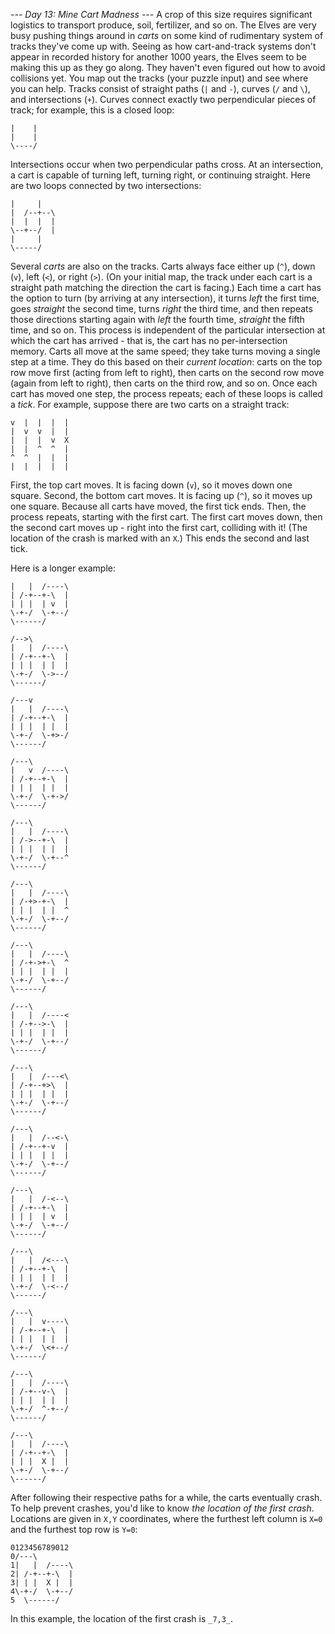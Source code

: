 *--- Day 13: Mine Cart Madness ---*
A crop of this size requires significant logistics to transport produce, soil, fertilizer, and so on. The Elves are very busy pushing things around in _carts_ on some kind of rudimentary system of tracks they've come up with.
Seeing as how cart-and-track systems don't appear in recorded history for another 1000 years, the Elves seem to be making this up as they go along. They haven't even figured out how to avoid collisions yet.
You map out the tracks (your puzzle input) and see where you can help.
Tracks consist of straight paths (`|` and `-`), curves (`/` and `\`), and intersections (`+`). Curves connect exactly two perpendicular pieces of track; for example, this is a closed loop:
```/----\
|    |
|    |
\----/
```
Intersections occur when two perpendicular paths cross. At an intersection, a cart is capable of turning left, turning right, or continuing straight.  Here are two loops connected by two intersections:
```/-----\
|     |
|  /--+--\
|  |  |  |
\--+--/  |
|     |
\-----/
```
Several _carts_ are also on the tracks. Carts always face either up (`^`), down (`v`), left (`<`), or right (`>`). (On your initial map, the track under each cart is a straight path matching the direction the cart is facing.)
Each time a cart has the option to turn (by arriving at any intersection), it turns _left_ the first time, goes _straight_ the second time, turns _right_ the third time, and then repeats those directions starting again with _left_ the fourth time, _straight_ the fifth time, and so on. This process is independent of the particular intersection at which the cart has arrived - that is, the cart has no per-intersection memory.
Carts all move at the same speed; they take turns moving a single step at a time. They do this based on their _current location_: carts on the top row move first (acting from left to right), then carts on the second row move (again from left to right), then carts on the third row, and so on.  Once each cart has moved one step, the process repeats; each of these loops is called a _tick_.
For example, suppose there are two carts on a straight track:
```|  |  |  |  |
v  |  |  |  |
|  v  v  |  |
|  |  |  v  X
|  |  ^  ^  |
^  ^  |  |  |
|  |  |  |  |
```
First, the top cart moves. It is facing down (`v`), so it moves down one square.  Second, the bottom cart moves.  It is facing up (`^`), so it moves up one square. Because all carts have moved, the first tick ends.  Then, the process repeats, starting with the first cart.  The first cart moves down, then the second cart moves up - right into the first cart, colliding with it! (The location of the crash is marked with an `X`.) This ends the second and last tick.</p><p> </p><p>Here is a longer example:
```/->-\
|   |  /----\
| /-+--+-\  |
| | |  | v  |
\-+-/  \-+--/
\------/

/-->\
|   |  /----\
| /-+--+-\  |
| | |  | |  |
\-+-/  \->--/
\------/

/---v
|   |  /----\
| /-+--+-\  |
| | |  | |  |
\-+-/  \-+>-/
\------/

/---\
|   v  /----\
| /-+--+-\  |
| | |  | |  |
\-+-/  \-+->/
\------/

/---\
|   |  /----\
| /->--+-\  |
| | |  | |  |
\-+-/  \-+--^
\------/

/---\
|   |  /----\
| /-+>-+-\  |
| | |  | |  ^
\-+-/  \-+--/
\------/

/---\
|   |  /----\
| /-+->+-\  ^
| | |  | |  |
\-+-/  \-+--/
\------/

/---\
|   |  /----<
| /-+-->-\  |
| | |  | |  |
\-+-/  \-+--/
\------/

/---\
|   |  /---<\
| /-+--+>\  |
| | |  | |  |
\-+-/  \-+--/
\------/

/---\
|   |  /--<-\
| /-+--+-v  |
| | |  | |  |
\-+-/  \-+--/
\------/

/---\
|   |  /-<--\
| /-+--+-\  |
| | |  | v  |
\-+-/  \-+--/
\------/

/---\
|   |  /<---\
| /-+--+-\  |
| | |  | |  |
\-+-/  \-<--/
\------/

/---\
|   |  v----\
| /-+--+-\  |
| | |  | |  |
\-+-/  \<+--/
\------/

/---\
|   |  /----\
| /-+--v-\  |
| | |  | |  |
\-+-/  ^-+--/
\------/

/---\
|   |  /----\
| /-+--+-\  |
| | |  X |  |
\-+-/  \-+--/
\------/
```
After following their respective paths for a while, the carts eventually crash.  To help prevent crashes, you'd like to know _the location of the first crash_. Locations are given in `X,Y` coordinates, where the furthest left column is `X=0` and the furthest top row is `Y=0`:
```           111
0123456789012
0/---\
1|   |  /----\
2| /-+--+-\  |
3| | |  X |  |
4\-+-/  \-+--/
5  \------/
```
In this example, the location of the first crash is `_7,3_`.
